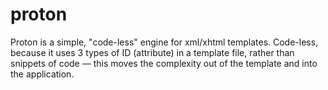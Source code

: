 proton
======

Proton is a simple, "code-less" engine for xml/xhtml templates. Code-less, because it uses 3 types of ID (attribute) in a template file, rather than snippets of code — this moves the complexity out of the template and into the application.
